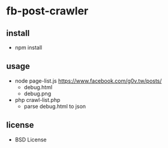 fb-post-crawler
===============
install
-------
* npm install

usage
-----
* node page-list.js https://www.facebook.com/g0v.tw/posts/
  * debug.html
  * debug.png
* php crawl-list.php
  * parse debug.html to json

license
-------
* BSD License

